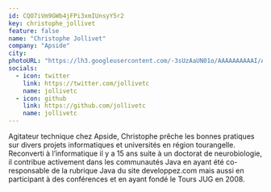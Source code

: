 ```yaml
---
id: CQO7iVm9GWb4jFPi3xmIUnsyY5r2
key: christophe_jollivet
feature: false
name: "Christophe Jollivet"
company: "Apside"
city: 
photoURL: "https://lh3.googleusercontent.com/-3sUzAaUN01o/AAAAAAAAAAI/AAAAAAAACzE/6Nekr6L7RSk/photo.jpg"
socials:
  - icon: twitter
    link: https://twitter.com/jollivetc
    name: jollivetc
  - icon: github
    link: https://github.com/jollivetc
    name: jollivetc
---
```

Agitateur technique chez Apside, Christophe prêche les bonnes pratiques sur divers projets informatiques et universités en région tourangelle. Reconverti à l’informatique il y a 15 ans suite à un doctorat de neurobiologie, il contribue activement dans les communautés Java en ayant été co-responsable de la rubrique Java du site developpez.com mais aussi en participant à des conférences et en ayant fondé le Tours JUG en 2008.
